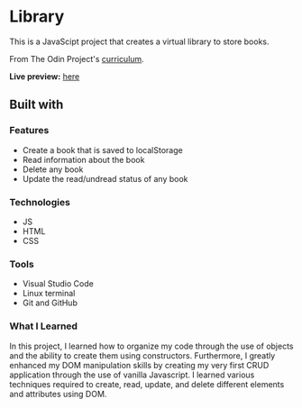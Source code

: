 # Library 

This is a JavaScipt project that creates a virtual library to store books.

From The Odin Project's [curriculum](https://www.theodinproject.com/paths/full-stack-javascript/courses/javascript/lessons/library).

**Live preview:** [here](https://lazirpascual.github.io/library/)

## Built with

### Features

* Create a book that is saved to localStorage
* Read information about the book
* Delete any book
* Update the read/undread status of any book

### Technologies

* JS
* HTML
* CSS

### Tools

* Visual Studio Code
* Linux terminal
* Git and GitHub

### What I Learned 
In this project, I learned how to organize my code through the use of objects and the ability to create them using constructors. Furthermore, I greatly enhanced my DOM manipulation skills by creating my very first CRUD application through the use of vanilla Javascript. I learned various techniques required to create, read, update, and delete different elements and attributes using DOM.
